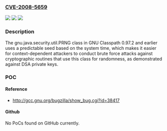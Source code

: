 ### [CVE-2008-5659](https://cve.mitre.org/cgi-bin/cvename.cgi?name=CVE-2008-5659)
![](https://img.shields.io/static/v1?label=Product&message=n%2Fa&color=blue)
![](https://img.shields.io/static/v1?label=Version&message=n%2Fa&color=blue)
![](https://img.shields.io/static/v1?label=Vulnerability&message=n%2Fa&color=brighgreen)

### Description

The gnu.java.security.util.PRNG class in GNU Classpath 0.97.2 and earlier uses a predictable seed based on the system time, which makes it easier for context-dependent attackers to conduct brute force attacks against cryptographic routines that use this class for randomness, as demonstrated against DSA private keys.

### POC

#### Reference
- http://gcc.gnu.org/bugzilla/show_bug.cgi?id=38417

#### Github
No PoCs found on GitHub currently.

